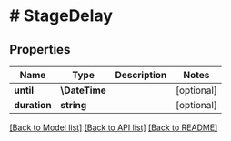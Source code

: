 # # StageDelay

## Properties

Name | Type | Description | Notes
------------ | ------------- | ------------- | -------------
**until** | **\DateTime** |  | [optional]
**duration** | **string** |  | [optional]

[[Back to Model list]](../../README.md#models) [[Back to API list]](../../README.md#endpoints) [[Back to README]](../../README.md)
